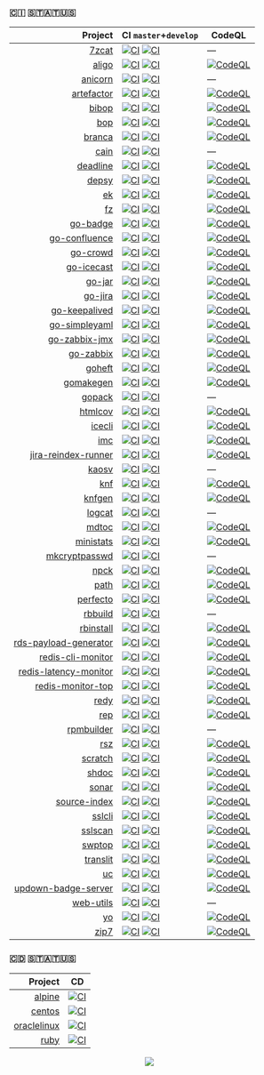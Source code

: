 ### 🇨​​​​​🇮​​​​​ 🇸​​​​​🇹​​​​​🇦​​​​​🇹​​​​​🇺​​​​​🇸​​​​​

| Project | CI `master`+`develop` | CodeQL |
|---------:|----|--------|
| [7zcat](https://kaos.sh/7zcat) | [![CI](https://kaos.sh/w/7zcat/ci.svg?branch=master)](https://kaos.sh/w/7zcat/ci?query=branch:master) [![CI](https://kaos.sh/w/7zcat/ci.svg?branch=develop)](https://kaos.sh/w/perfecto/ci?query=branch:develop) | — |
| [aligo](https://kaos.sh/aligo) | [![CI](https://kaos.sh/w/aligo/ci.svg?branch=master)](https://kaos.sh/w/aligo/ci?query=branch:master) [![CI](https://kaos.sh/w/aligo/ci.svg?branch=develop)](https://kaos.sh/w/perfecto/ci?query=branch:develop) | [![CodeQL](https://kaos.sh/w/aligo/codeql.svg)](https://kaos.sh/w/perfecto/codeql) |
| [anicorn](https://kaos.sh/anicorn) | [![CI](https://kaos.sh/w/anicorn/ci.svg?branch=master)](https://kaos.sh/w/anicorn/ci?query=branch:master) [![CI](https://kaos.sh/w/anicorn/ci.svg?branch=develop)](https://kaos.sh/w/perfecto/ci?query=branch:develop) | — |
| [artefactor](https://kaos.sh/artefactor) | [![CI](https://kaos.sh/w/artefactor/ci.svg?branch=master)](https://kaos.sh/w/artefactor/ci?query=branch:master) [![CI](https://kaos.sh/w/artefactor/ci.svg?branch=develop)](https://kaos.sh/w/perfecto/ci?query=branch:develop) | [![CodeQL](https://kaos.sh/w/artefactor/codeql.svg)](https://kaos.sh/w/perfecto/codeql) |
| [bibop](https://kaos.sh/bibop) | [![CI](https://kaos.sh/w/bibop/ci.svg?branch=master)](https://kaos.sh/w/bibop/ci?query=branch:master) [![CI](https://kaos.sh/w/bibop/ci.svg?branch=develop)](https://kaos.sh/w/perfecto/ci?query=branch:develop) | [![CodeQL](https://kaos.sh/w/bibop/codeql.svg)](https://kaos.sh/w/perfecto/codeql) |
| [bop](https://kaos.sh/bop) | [![CI](https://kaos.sh/w/bop/ci.svg?branch=master)](https://kaos.sh/w/bop/ci?query=branch:master) [![CI](https://kaos.sh/w/bop/ci.svg?branch=develop)](https://kaos.sh/w/perfecto/ci?query=branch:develop) | [![CodeQL](https://kaos.sh/w/bop/codeql.svg)](https://kaos.sh/w/perfecto/codeql) |
| [branca](https://kaos.sh/branca) | [![CI](https://kaos.sh/w/branca/ci.svg?branch=master)](https://kaos.sh/w/branca/ci?query=branch:master) [![CI](https://kaos.sh/w/branca/ci.svg?branch=develop)](https://kaos.sh/w/perfecto/ci?query=branch:develop) | [![CodeQL](https://kaos.sh/w/branca/codeql.svg)](https://kaos.sh/w/perfecto/codeql) |
| [cain](https://kaos.sh/cain) | [![CI](https://kaos.sh/w/cain/ci.svg?branch=master)](https://kaos.sh/w/cain/ci?query=branch:master) [![CI](https://kaos.sh/w/cain/ci.svg?branch=develop)](https://kaos.sh/w/perfecto/ci?query=branch:develop) | — |
| [deadline](https://kaos.sh/deadline) | [![CI](https://kaos.sh/w/deadline/ci.svg?branch=master)](https://kaos.sh/w/deadline/ci?query=branch:master) [![CI](https://kaos.sh/w/deadline/ci.svg?branch=develop)](https://kaos.sh/w/perfecto/ci?query=branch:develop) | [![CodeQL](https://kaos.sh/w/deadline/codeql.svg)](https://kaos.sh/w/perfecto/codeql) |
| [depsy](https://kaos.sh/depsy) | [![CI](https://kaos.sh/w/depsy/ci.svg?branch=master)](https://kaos.sh/w/depsy/ci?query=branch:master) [![CI](https://kaos.sh/w/depsy/ci.svg?branch=develop)](https://kaos.sh/w/perfecto/ci?query=branch:develop) | [![CodeQL](https://kaos.sh/w/depsy/codeql.svg)](https://kaos.sh/w/perfecto/codeql) |
| [ek](https://kaos.sh/ek) | [![CI](https://kaos.sh/w/ek/ci.svg?branch=master)](https://kaos.sh/w/ek/ci?query=branch:master) [![CI](https://kaos.sh/w/ek/ci.svg?branch=develop)](https://kaos.sh/w/perfecto/ci?query=branch:develop) | [![CodeQL](https://kaos.sh/w/ek/codeql.svg)](https://kaos.sh/w/perfecto/codeql) |
| [fz](https://kaos.sh/fz) | [![CI](https://kaos.sh/w/fz/ci.svg?branch=master)](https://kaos.sh/w/fz/ci?query=branch:master) [![CI](https://kaos.sh/w/fz/ci.svg?branch=develop)](https://kaos.sh/w/perfecto/ci?query=branch:develop) | [![CodeQL](https://kaos.sh/w/fz/codeql.svg)](https://kaos.sh/w/perfecto/codeql) |
| [go-badge](https://kaos.sh/go-badge) | [![CI](https://kaos.sh/w/go-badge/ci.svg?branch=master)](https://kaos.sh/w/go-badge/ci?query=branch:master) [![CI](https://kaos.sh/w/go-badge/ci.svg?branch=develop)](https://kaos.sh/w/perfecto/ci?query=branch:develop) | [![CodeQL](https://kaos.sh/w/go-badge/codeql.svg)](https://kaos.sh/w/perfecto/codeql) |
| [go-confluence](https://kaos.sh/go-confluence) | [![CI](https://kaos.sh/w/go-confluence/ci.svg?branch=master)](https://kaos.sh/w/go-confluence/ci?query=branch:master) [![CI](https://kaos.sh/w/go-confluence/ci.svg?branch=develop)](https://kaos.sh/w/perfecto/ci?query=branch:develop) | [![CodeQL](https://kaos.sh/w/go-confluence/codeql.svg)](https://kaos.sh/w/perfecto/codeql) |
| [go-crowd](https://kaos.sh/go-crowd) | [![CI](https://kaos.sh/w/go-crowd/ci.svg?branch=master)](https://kaos.sh/w/go-crowd/ci?query=branch:master) [![CI](https://kaos.sh/w/go-crowd/ci.svg?branch=develop)](https://kaos.sh/w/perfecto/ci?query=branch:develop) | [![CodeQL](https://kaos.sh/w/go-crowd/codeql.svg)](https://kaos.sh/w/perfecto/codeql) |
| [go-icecast](https://kaos.sh/go-icecast) | [![CI](https://kaos.sh/w/go-icecast/ci.svg?branch=master)](https://kaos.sh/w/go-icecast/ci?query=branch:master) [![CI](https://kaos.sh/w/go-icecast/ci.svg?branch=develop)](https://kaos.sh/w/perfecto/ci?query=branch:develop) | [![CodeQL](https://kaos.sh/w/go-icecast/codeql.svg)](https://kaos.sh/w/perfecto/codeql) |
| [go-jar](https://kaos.sh/go-jar) | [![CI](https://kaos.sh/w/go-jar/ci.svg?branch=master)](https://kaos.sh/w/go-jar/ci?query=branch:master) [![CI](https://kaos.sh/w/go-jar/ci.svg?branch=develop)](https://kaos.sh/w/perfecto/ci?query=branch:develop) | [![CodeQL](https://kaos.sh/w/go-jar/codeql.svg)](https://kaos.sh/w/perfecto/codeql) |
| [go-jira](https://kaos.sh/go-jira) | [![CI](https://kaos.sh/w/go-jira/ci.svg?branch=master)](https://kaos.sh/w/go-jira/ci?query=branch:master) [![CI](https://kaos.sh/w/go-jira/ci.svg?branch=develop)](https://kaos.sh/w/perfecto/ci?query=branch:develop) | [![CodeQL](https://kaos.sh/w/go-jira/codeql.svg)](https://kaos.sh/w/perfecto/codeql) |
| [go-keepalived](https://kaos.sh/go-keepalived) | [![CI](https://kaos.sh/w/go-keepalived/ci.svg?branch=master)](https://kaos.sh/w/go-keepalived/ci?query=branch:master) [![CI](https://kaos.sh/w/go-keepalived/ci.svg?branch=develop)](https://kaos.sh/w/perfecto/ci?query=branch:develop) | [![CodeQL](https://kaos.sh/w/go-keepalived/codeql.svg)](https://kaos.sh/w/perfecto/codeql) |
| [go-simpleyaml](https://kaos.sh/go-simpleyaml) | [![CI](https://kaos.sh/w/go-simpleyaml/ci.svg?branch=master)](https://kaos.sh/w/go-simpleyaml/ci?query=branch:master) [![CI](https://kaos.sh/w/go-simpleyaml/ci.svg?branch=develop)](https://kaos.sh/w/perfecto/ci?query=branch:develop) | [![CodeQL](https://kaos.sh/w/go-simpleyaml/codeql.svg)](https://kaos.sh/w/perfecto/codeql) |
| [go-zabbix-jmx](https://kaos.sh/go-zabbix-jmx) | [![CI](https://kaos.sh/w/go-zabbix-jmx/ci.svg?branch=master)](https://kaos.sh/w/go-zabbix-jmx/ci?query=branch:master) [![CI](https://kaos.sh/w/go-zabbix-jmx/ci.svg?branch=develop)](https://kaos.sh/w/perfecto/ci?query=branch:develop) | [![CodeQL](https://kaos.sh/w/go-zabbix-jmx/codeql.svg)](https://kaos.sh/w/perfecto/codeql) |
| [go-zabbix](https://kaos.sh/go-zabbix) | [![CI](https://kaos.sh/w/go-zabbix/ci.svg?branch=master)](https://kaos.sh/w/go-zabbix/ci?query=branch:master) [![CI](https://kaos.sh/w/go-zabbix/ci.svg?branch=develop)](https://kaos.sh/w/perfecto/ci?query=branch:develop) | [![CodeQL](https://kaos.sh/w/go-zabbix/codeql.svg)](https://kaos.sh/w/perfecto/codeql) |
| [goheft](https://kaos.sh/goheft) | [![CI](https://kaos.sh/w/goheft/ci.svg?branch=master)](https://kaos.sh/w/goheft/ci?query=branch:master) [![CI](https://kaos.sh/w/goheft/ci.svg?branch=develop)](https://kaos.sh/w/perfecto/ci?query=branch:develop) | [![CodeQL](https://kaos.sh/w/goheft/codeql.svg)](https://kaos.sh/w/perfecto/codeql) |
| [gomakegen](https://kaos.sh/gomakegen) | [![CI](https://kaos.sh/w/gomakegen/ci.svg?branch=master)](https://kaos.sh/w/gomakegen/ci?query=branch:master) [![CI](https://kaos.sh/w/gomakegen/ci.svg?branch=develop)](https://kaos.sh/w/perfecto/ci?query=branch:develop) | [![CodeQL](https://kaos.sh/w/gomakegen/codeql.svg)](https://kaos.sh/w/perfecto/codeql) |
| [gopack](https://kaos.sh/gopack) | [![CI](https://kaos.sh/w/gopack/ci.svg?branch=master)](https://kaos.sh/w/gopack/ci?query=branch:master) [![CI](https://kaos.sh/w/gopack/ci.svg?branch=develop)](https://kaos.sh/w/perfecto/ci?query=branch:develop) | — |
| [htmlcov](https://kaos.sh/htmlcov) | [![CI](https://kaos.sh/w/htmlcov/ci.svg?branch=master)](https://kaos.sh/w/htmlcov/ci?query=branch:master) [![CI](https://kaos.sh/w/htmlcov/ci.svg?branch=develop)](https://kaos.sh/w/perfecto/ci?query=branch:develop) | [![CodeQL](https://kaos.sh/w/htmlcov/codeql.svg)](https://kaos.sh/w/perfecto/codeql) |
| [icecli](https://kaos.sh/icecli) | [![CI](https://kaos.sh/w/icecli/ci.svg?branch=master)](https://kaos.sh/w/icecli/ci?query=branch:master) [![CI](https://kaos.sh/w/icecli/ci.svg?branch=develop)](https://kaos.sh/w/perfecto/ci?query=branch:develop) | [![CodeQL](https://kaos.sh/w/icecli/codeql.svg)](https://kaos.sh/w/perfecto/codeql) |
| [imc](https://kaos.sh/imc) | [![CI](https://kaos.sh/w/imc/ci.svg?branch=master)](https://kaos.sh/w/imc/ci?query=branch:master) [![CI](https://kaos.sh/w/imc/ci.svg?branch=develop)](https://kaos.sh/w/perfecto/ci?query=branch:develop) | [![CodeQL](https://kaos.sh/w/imc/codeql.svg)](https://kaos.sh/w/perfecto/codeql) |
| [jira-reindex-runner](https://kaos.sh/jira-reindex-runner) | [![CI](https://kaos.sh/w/jira-reindex-runner/ci.svg?branch=master)](https://kaos.sh/w/jira-reindex-runner/ci?query=branch:master) [![CI](https://kaos.sh/w/jira-reindex-runner/ci.svg?branch=develop)](https://kaos.sh/w/perfecto/ci?query=branch:develop) | [![CodeQL](https://kaos.sh/w/jira-reindex-runner/codeql.svg)](https://kaos.sh/w/perfecto/codeql) |
| [kaosv](https://kaos.sh/kaosv) | [![CI](https://kaos.sh/w/kaosv/ci.svg?branch=master)](https://kaos.sh/w/kaosv/ci?query=branch:master) [![CI](https://kaos.sh/w/kaosv/ci.svg?branch=develop)](https://kaos.sh/w/perfecto/ci?query=branch:develop) | — |
| [knf](https://kaos.sh/knf) | [![CI](https://kaos.sh/w/knf/ci.svg?branch=master)](https://kaos.sh/w/knf/ci?query=branch:master) [![CI](https://kaos.sh/w/knf/ci.svg?branch=develop)](https://kaos.sh/w/perfecto/ci?query=branch:develop) | [![CodeQL](https://kaos.sh/w/knf/codeql.svg)](https://kaos.sh/w/perfecto/codeql) |
| [knfgen](https://kaos.sh/knfgen) | [![CI](https://kaos.sh/w/knfgen/ci.svg?branch=master)](https://kaos.sh/w/knfgen/ci?query=branch:master) [![CI](https://kaos.sh/w/knfgen/ci.svg?branch=develop)](https://kaos.sh/w/perfecto/ci?query=branch:develop) | [![CodeQL](https://kaos.sh/w/knfgen/codeql.svg)](https://kaos.sh/w/perfecto/codeql) |
| [logcat](https://kaos.sh/logcat) | [![CI](https://kaos.sh/w/logcat/ci.svg?branch=master)](https://kaos.sh/w/logcat/ci?query=branch:master) [![CI](https://kaos.sh/w/logcat/ci.svg?branch=develop)](https://kaos.sh/w/perfecto/ci?query=branch:develop) | — |
| [mdtoc](https://kaos.sh/mdtoc) | [![CI](https://kaos.sh/w/mdtoc/ci.svg?branch=master)](https://kaos.sh/w/mdtoc/ci?query=branch:master) [![CI](https://kaos.sh/w/mdtoc/ci.svg?branch=develop)](https://kaos.sh/w/perfecto/ci?query=branch:develop) | [![CodeQL](https://kaos.sh/w/mdtoc/codeql.svg)](https://kaos.sh/w/perfecto/codeql) |
| [ministats](https://kaos.sh/ministats) | [![CI](https://kaos.sh/w/ministats/ci.svg?branch=master)](https://kaos.sh/w/ministats/ci?query=branch:master) [![CI](https://kaos.sh/w/ministats/ci.svg?branch=develop)](https://kaos.sh/w/perfecto/ci?query=branch:develop) | [![CodeQL](https://kaos.sh/w/ministats/codeql.svg)](https://kaos.sh/w/perfecto/codeql) |
| [mkcryptpasswd](https://kaos.sh/mkcryptpasswd) | [![CI](https://kaos.sh/w/mkcryptpasswd/ci.svg?branch=master)](https://kaos.sh/w/mkcryptpasswd/ci?query=branch:master) [![CI](https://kaos.sh/w/mkcryptpasswd/ci.svg?branch=develop)](https://kaos.sh/w/perfecto/ci?query=branch:develop) | — |
| [npck](https://kaos.sh/npck) | [![CI](https://kaos.sh/w/npck/ci.svg?branch=master)](https://kaos.sh/w/npck/ci?query=branch:master) [![CI](https://kaos.sh/w/npck/ci.svg?branch=develop)](https://kaos.sh/w/perfecto/ci?query=branch:develop) | [![CodeQL](https://kaos.sh/w/npck/codeql.svg)](https://kaos.sh/w/perfecto/codeql) |
| [path](https://kaos.sh/path) | [![CI](https://kaos.sh/w/path/ci.svg?branch=master)](https://kaos.sh/w/path/ci?query=branch:master) [![CI](https://kaos.sh/w/path/ci.svg?branch=develop)](https://kaos.sh/w/perfecto/ci?query=branch:develop) | [![CodeQL](https://kaos.sh/w/path/codeql.svg)](https://kaos.sh/w/perfecto/codeql) |
| [perfecto](https://kaos.sh/perfecto) | [![CI](https://kaos.sh/w/perfecto/ci.svg?branch=master)](https://kaos.sh/w/perfecto/ci?query=branch:master) [![CI](https://kaos.sh/w/perfecto/ci.svg?branch=develop)](https://kaos.sh/w/perfecto/ci?query=branch:develop) | [![CodeQL](https://kaos.sh/w/perfecto/codeql.svg)](https://kaos.sh/w/perfecto/codeql) |
| [rbbuild](https://kaos.sh/rbbuild) | [![CI](https://kaos.sh/w/rbbuild/ci.svg?branch=master)](https://kaos.sh/w/rbbuild/ci?query=branch:master) [![CI](https://kaos.sh/w/rbbuild/ci.svg?branch=develop)](https://kaos.sh/w/perfecto/ci?query=branch:develop) | — |
| [rbinstall](https://kaos.sh/rbinstall) | [![CI](https://kaos.sh/w/rbinstall/ci.svg?branch=master)](https://kaos.sh/w/rbinstall/ci?query=branch:master) [![CI](https://kaos.sh/w/rbinstall/ci.svg?branch=develop)](https://kaos.sh/w/perfecto/ci?query=branch:develop) | [![CodeQL](https://kaos.sh/w/rbinstall/codeql.svg)](https://kaos.sh/w/perfecto/codeql) |
| [rds-payload-generator](https://kaos.sh/rds-payload-generator) | [![CI](https://kaos.sh/w/rds-payload-generator/ci.svg?branch=master)](https://kaos.sh/w/rds-payload-generator/ci?query=branch:master) [![CI](https://kaos.sh/w/rds-payload-generator/ci.svg?branch=develop)](https://kaos.sh/w/perfecto/ci?query=branch:develop) | [![CodeQL](https://kaos.sh/w/rds-payload-generator/codeql.svg)](https://kaos.sh/w/perfecto/codeql) |
| [redis-cli-monitor](https://kaos.sh/redis-cli-monitor) | [![CI](https://kaos.sh/w/redis-cli-monitor/ci.svg?branch=master)](https://kaos.sh/w/redis-cli-monitor/ci?query=branch:master) [![CI](https://kaos.sh/w/redis-cli-monitor/ci.svg?branch=develop)](https://kaos.sh/w/perfecto/ci?query=branch:develop) | [![CodeQL](https://kaos.sh/w/redis-cli-monitor/codeql.svg)](https://kaos.sh/w/perfecto/codeql) |
| [redis-latency-monitor](https://kaos.sh/redis-latency-monitor) | [![CI](https://kaos.sh/w/redis-latency-monitor/ci.svg?branch=master)](https://kaos.sh/w/redis-latency-monitor/ci?query=branch:master) [![CI](https://kaos.sh/w/redis-latency-monitor/ci.svg?branch=develop)](https://kaos.sh/w/perfecto/ci?query=branch:develop) | [![CodeQL](https://kaos.sh/w/redis-latency-monitor/codeql.svg)](https://kaos.sh/w/perfecto/codeql) |
| [redis-monitor-top](https://kaos.sh/redis-monitor-top) | [![CI](https://kaos.sh/w/redis-monitor-top/ci.svg?branch=master)](https://kaos.sh/w/redis-monitor-top/ci?query=branch:master) [![CI](https://kaos.sh/w/redis-monitor-top/ci.svg?branch=develop)](https://kaos.sh/w/perfecto/ci?query=branch:develop) | [![CodeQL](https://kaos.sh/w/redis-monitor-top/codeql.svg)](https://kaos.sh/w/perfecto/codeql) |
| [redy](https://kaos.sh/redy) | [![CI](https://kaos.sh/w/redy/ci.svg?branch=master)](https://kaos.sh/w/redy/ci?query=branch:master) [![CI](https://kaos.sh/w/redy/ci.svg?branch=develop)](https://kaos.sh/w/perfecto/ci?query=branch:develop) | [![CodeQL](https://kaos.sh/w/redy/codeql.svg)](https://kaos.sh/w/perfecto/codeql) |
| [rep](https://kaos.sh/rep) | [![CI](https://kaos.sh/w/rep/ci.svg?branch=master)](https://kaos.sh/w/rep/ci?query=branch:master) [![CI](https://kaos.sh/w/rep/ci.svg?branch=develop)](https://kaos.sh/w/perfecto/ci?query=branch:develop) | [![CodeQL](https://kaos.sh/w/rep/codeql.svg)](https://kaos.sh/w/perfecto/codeql) |
| [rpmbuilder](https://kaos.sh/rpmbuilder) | [![CI](https://kaos.sh/w/rpmbuilder/ci.svg?branch=master)](https://kaos.sh/w/rpmbuilder/ci?query=branch:master) [![CI](https://kaos.sh/w/rpmbuilder/ci.svg?branch=develop)](https://kaos.sh/w/perfecto/ci?query=branch:develop) | — |
| [rsz](https://kaos.sh/rsz) | [![CI](https://kaos.sh/w/rsz/ci.svg?branch=master)](https://kaos.sh/w/rsz/ci?query=branch:master) [![CI](https://kaos.sh/w/rsz/ci.svg?branch=develop)](https://kaos.sh/w/perfecto/ci?query=branch:develop) | [![CodeQL](https://kaos.sh/w/rsz/codeql.svg)](https://kaos.sh/w/perfecto/codeql) |
| [scratch](https://kaos.sh/scratch) | [![CI](https://kaos.sh/w/scratch/ci.svg?branch=master)](https://kaos.sh/w/scratch/ci?query=branch:master) [![CI](https://kaos.sh/w/scratch/ci.svg?branch=develop)](https://kaos.sh/w/perfecto/ci?query=branch:develop) | [![CodeQL](https://kaos.sh/w/scratch/codeql.svg)](https://kaos.sh/w/perfecto/codeql) |
| [shdoc](https://kaos.sh/shdoc) | [![CI](https://kaos.sh/w/shdoc/ci.svg?branch=master)](https://kaos.sh/w/shdoc/ci?query=branch:master) [![CI](https://kaos.sh/w/shdoc/ci.svg?branch=develop)](https://kaos.sh/w/perfecto/ci?query=branch:develop) | [![CodeQL](https://kaos.sh/w/shdoc/codeql.svg)](https://kaos.sh/w/perfecto/codeql) |
| [sonar](https://kaos.sh/sonar) | [![CI](https://kaos.sh/w/sonar/ci.svg?branch=master)](https://kaos.sh/w/sonar/ci?query=branch:master) [![CI](https://kaos.sh/w/sonar/ci.svg?branch=develop)](https://kaos.sh/w/perfecto/ci?query=branch:develop) | [![CodeQL](https://kaos.sh/w/sonar/codeql.svg)](https://kaos.sh/w/perfecto/codeql) |
| [source-index](https://kaos.sh/source-index) | [![CI](https://kaos.sh/w/source-index/ci.svg?branch=master)](https://kaos.sh/w/source-index/ci?query=branch:master) [![CI](https://kaos.sh/w/source-index/ci.svg?branch=develop)](https://kaos.sh/w/perfecto/ci?query=branch:develop) | [![CodeQL](https://kaos.sh/w/source-index/codeql.svg)](https://kaos.sh/w/perfecto/codeql) |
| [sslcli](https://kaos.sh/sslcli) | [![CI](https://kaos.sh/w/sslcli/ci.svg?branch=master)](https://kaos.sh/w/sslcli/ci?query=branch:master) [![CI](https://kaos.sh/w/sslcli/ci.svg?branch=develop)](https://kaos.sh/w/perfecto/ci?query=branch:develop) | [![CodeQL](https://kaos.sh/w/sslcli/codeql.svg)](https://kaos.sh/w/perfecto/codeql) |
| [sslscan](https://kaos.sh/sslscan) | [![CI](https://kaos.sh/w/sslscan/ci.svg?branch=master)](https://kaos.sh/w/sslscan/ci?query=branch:master) [![CI](https://kaos.sh/w/sslscan/ci.svg?branch=develop)](https://kaos.sh/w/perfecto/ci?query=branch:develop) | [![CodeQL](https://kaos.sh/w/sslscan/codeql.svg)](https://kaos.sh/w/perfecto/codeql) |
| [swptop](https://kaos.sh/swptop) | [![CI](https://kaos.sh/w/swptop/ci.svg?branch=master)](https://kaos.sh/w/swptop/ci?query=branch:master) [![CI](https://kaos.sh/w/swptop/ci.svg?branch=develop)](https://kaos.sh/w/perfecto/ci?query=branch:develop) | [![CodeQL](https://kaos.sh/w/swptop/codeql.svg)](https://kaos.sh/w/perfecto/codeql) |
| [translit](https://kaos.sh/translit) | [![CI](https://kaos.sh/w/translit/ci.svg?branch=master)](https://kaos.sh/w/translit/ci?query=branch:master) [![CI](https://kaos.sh/w/translit/ci.svg?branch=develop)](https://kaos.sh/w/perfecto/ci?query=branch:develop) | [![CodeQL](https://kaos.sh/w/translit/codeql.svg)](https://kaos.sh/w/perfecto/codeql) |
| [uc](https://kaos.sh/uc) | [![CI](https://kaos.sh/w/uc/ci.svg?branch=master)](https://kaos.sh/w/uc/ci?query=branch:master) [![CI](https://kaos.sh/w/uc/ci.svg?branch=develop)](https://kaos.sh/w/perfecto/ci?query=branch:develop) | [![CodeQL](https://kaos.sh/w/uc/codeql.svg)](https://kaos.sh/w/perfecto/codeql) |
| [updown-badge-server](https://kaos.sh/updown-badge-server) | [![CI](https://kaos.sh/w/updown-badge-server/ci.svg?branch=master)](https://kaos.sh/w/updown-badge-server/ci?query=branch:master) [![CI](https://kaos.sh/w/updown-badge-server/ci.svg?branch=develop)](https://kaos.sh/w/perfecto/ci?query=branch:develop) | [![CodeQL](https://kaos.sh/w/updown-badge-server/codeql.svg)](https://kaos.sh/w/perfecto/codeql) |
| [web-utils](https://kaos.sh/web-utils) | [![CI](https://kaos.sh/w/web-utils/ci.svg?branch=master)](https://kaos.sh/w/web-utils/ci?query=branch:master) [![CI](https://kaos.sh/w/web-utils/ci.svg?branch=develop)](https://kaos.sh/w/perfecto/ci?query=branch:develop) | — |
| [yo](https://kaos.sh/yo) | [![CI](https://kaos.sh/w/yo/ci.svg?branch=master)](https://kaos.sh/w/yo/ci?query=branch:master) [![CI](https://kaos.sh/w/yo/ci.svg?branch=develop)](https://kaos.sh/w/perfecto/ci?query=branch:develop) | [![CodeQL](https://kaos.sh/w/yo/codeql.svg)](https://kaos.sh/w/perfecto/codeql) |
| [zip7](https://kaos.sh/zip7) | [![CI](https://kaos.sh/w/zip7/ci.svg?branch=master)](https://kaos.sh/w/zip7/ci?query=branch:master) [![CI](https://kaos.sh/w/zip7/ci.svg?branch=develop)](https://kaos.sh/w/perfecto/ci?query=branch:develop) | [![CodeQL](https://kaos.sh/w/zip7/codeql.svg)](https://kaos.sh/w/perfecto/codeql) |

### 🇨​​​​​🇩​​​​​ 🇸​​​​​🇹​​​​​🇦​​​​​🇹​​​​​🇺​​​​​🇸​​​​​

| Project | CD |
|---------:|----|
| [alpine](https://kaos.sh/alpine) | [![CI](https://kaos.sh/w/alpine/cd.svg)](https://kaos.sh/w/alpine/cd) |
| [centos](https://kaos.sh/centos) | [![CI](https://kaos.sh/w/centos/cd.svg)](https://kaos.sh/w/centos/cd) |
| [oraclelinux](https://kaos.sh/oraclelinux) | [![CI](https://kaos.sh/w/oraclelinux/cd.svg)](https://kaos.sh/w/oraclelinux/cd) |
| [ruby](https://kaos.sh/ruby) | [![CI](https://kaos.sh/w/ruby/cd.svg)](https://kaos.sh/w/ruby/cd) |

<p align="center"><a href="https://essentialkaos.com"><img src="https://gh.kaos.st/ekgh.svg"/></a></p>
